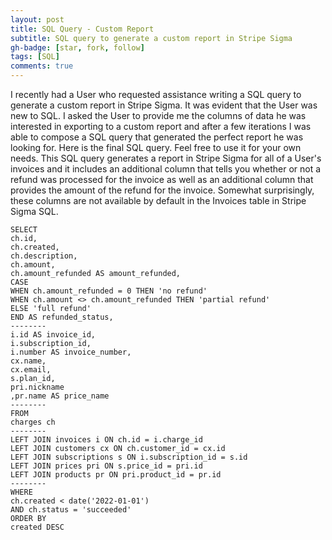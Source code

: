```yaml
---
layout: post
title: SQL Query - Custom Report
subtitle: SQL query to generate a custom report in Stripe Sigma
gh-badge: [star, fork, follow]
tags: [SQL]
comments: true
---
```


I recently had a User who requested assistance writing a SQL query to generate a custom report in Stripe Sigma. 
It was evident that the User was new to SQL. I asked the User to provide me the columns of data he was interested 
in exporting to a custom report and after a few iterations I was able to compose a SQL query that generated the 
perfect report he was looking for. Here is the final SQL query. Feel free to use it for your own needs. This SQL 
query generates a report in Stripe Sigma for all of a User's invoices and it includes an additional column that tells 
you whether or not a refund was processed for the invoice as well as an additional column that provides the amount
of the refund for the invoice. Somewhat surprisingly, these columns are not available by default in the Invoices table 
in Stripe Sigma SQL.

~~~
SELECT
ch.id,
ch.created,
ch.description,
ch.amount,
ch.amount_refunded AS amount_refunded,
CASE
WHEN ch.amount_refunded = 0 THEN 'no refund'
WHEN ch.amount <> ch.amount_refunded THEN 'partial refund'
ELSE 'full refund'
END AS refunded_status,
--------
i.id AS invoice_id,
i.subscription_id,
i.number AS invoice_number,
cx.name,
cx.email,
s.plan_id,
pri.nickname
,pr.name AS price_name
--------
FROM
charges ch
--------
LEFT JOIN invoices i ON ch.id = i.charge_id
LEFT JOIN customers cx ON ch.customer_id = cx.id
LEFT JOIN subscriptions s ON i.subscription_id = s.id
LEFT JOIN prices pri ON s.price_id = pri.id
LEFT JOIN products pr ON pri.product_id = pr.id
--------
WHERE
ch.created < date('2022-01-01')
AND ch.status = 'succeeded'
ORDER BY
created DESC
~~~

